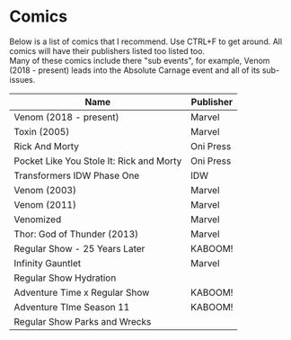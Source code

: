 Comics
===================

Below is a list of comics that I recommend. Use CTRL+F to get around. All comics will have their publishers listed too listed too. <br>
Many of these comics include there "sub events", for example, Venom (2018 - present) leads into the Absolute Carnage event and all of its sub-issues.

|Name|Publisher|
|---|---|
|Venom (2018 - present)|Marvel|
|Toxin (2005)|Marvel|
|Rick And Morty|Oni Press|
|Pocket Like You Stole It: Rick and Morty|Oni Press|
|Transformers IDW Phase One|IDW|
|Venom (2003)|Marvel|
|Venom (2011)|Marvel|
|Venomized|Marvel|
|Thor: God of Thunder (2013)|Marvel|
|Regular Show - 25 Years Later|KABOOM!|
|Infinity Gauntlet|Marvel|
|Regular Show Hydration||
|Adventure Time x Regular Show|KABOOM!|
|Adventure TIme Season 11|KABOOM!|
|Regular Show Parks and Wrecks||